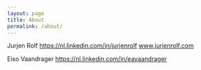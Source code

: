 ```yaml
---
layout: page
title: About
permalink: /about/
---
```


Jurjen Rolf
https://nl.linkedin.com/in/jurjenrolf
www.jurjenrolf.com

Eiso Vaandrager
https://nl.linkedin.com/in/eavaandrager

